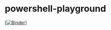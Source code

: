 # powershell-playground

<a href="https://mybinder.org/v2/gh/jingsta/powershell-playground/master?urlpath=lab" target="_blank">[![Binder](https://mybinder.org/badge_logo.svg)]</a>

